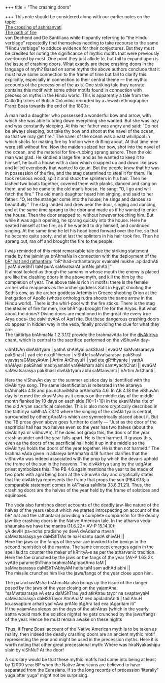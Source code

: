 +++
title = "The crashing doors"

+++
This note should be considered along with our earlier notes on the
topic:  
[The crossing of
ashmanvatI](https://manasataramgini.wordpress.com/2006/11/26/the-crossing-of-ashmanvati/)  
[The path of
fire](https://manasataramgini.wordpress.com/2006/11/21/the-path-of-fire/)  
von Dechend and De Santillana while flippantly referring to “the Hindu
verbiage” repeatedly find themselves needing to take recourse to the
same “Hindu verbiage” to adduce evidence for their conjectures. But they
must be credited for noting the significance of mythic motifs that were
previously overlooked by most. One point they just allude to, but fail
to expand upon is the issue of crashing doors. What exactly are these
crashing doors in the language of myth? Based on some myths the above
authors conclude that it must have some connection to the frame of time
but fail to clarify this explicitly, especially in connection to their
central theme — the mythic accounts of the precession of the axis. One
striking tale they narrate contains this motif with some other motifs
found in connection with precession myths in the Hindu world. This is
apparently a tale from the Catlo’Itq tribes of British Columbia recorded
by a Jewish ethnographer Franz Boas towards the end of the 1800s:

A man had a daughter who possessed a wonderful bow and arrow, with which
she was able to bring down everything she wanted. But she was lazy and
was constantly sleeping. At this her father was angry and said: “Do not
be always sleeping, but take thy bow and shoot at the navel of the
ocean, so that we may get fire.” The navel of the ocean was a vast
whirlpool in which sticks for making fire by friction were drifting
about. At that time men were still without fire. Now the maiden seized
her bow, shot into the navel of the ocean, and the material for
fire-rubbing sprang ashore. Then the old man was glad. He kindled a
large fire; and as he wanted to keep it to himself, he built a house
with a door which snapped up and down like jaws and killed everybody
that wanted to get in. But the people knew that he was in possession of
the fire, and the stag determined to steal it for them. He took resinous
wood, split it and stuck the splinters in his hair. Then he lashed two
boats together, covered them with planks, danced and sang on them, and
so he came to the old man’s house. He sang: “O, I go and will fetch the
fire.” The old man’s daughter heard him singing, and said to her father:
“O, let the stranger come into the house; he sings and dances so
beautifully.” The stag landed and drew near the door, singing and
dancing, and at the same time sprang to the door and made as if he
wanted to enter the house. Then the door snapped to, without however
touching him. But while it was again opening, he sprang quickly into the
house. Here he seated himself at the fire, as if he wanted to dry
himself, and continued singing. At the same time he let his head bend
forward over the fire, so that he became quite sooty, and at last the
splinters in his hair took fire. Then he sprang out, ran off and brought
the fire to the people.

I was reminded of this most remarkable tale due the striking statement
made by the jaiminIya brAhmaNa in connection with the deployment of the
[bR^ihat and
rathantara](https://manasataramgini.wordpress.com/2007/01/10/the-deployment-of-brihat-and-rathantara/):
“bR^ihad-rathantarayor evainaM mukhe .apidadhAti | yaM dveShTi taM purA
saMvatsarAt prANo jahAti |”  
It almost looked as though the samans in whose mouth the enemy is placed
are like the clashing doors in the above myth, and kill the him by the
completion of year. The above tale is rich in motifs: there is the
female archer who reappears as the archer goddess Satit in Egypt
shooting the Sothis cow, as the archer goddess Artemis in Greece
shooting Orion at the instigation of Apollo (whose ortholog rudra shoots
the same arrow in the Hindu world). There is the whirl-pool with the
fire sticks. There is the stag the stealer of fire for men, like bhR^igu
brought fire for the Aryas. But what about the doors? Divine doors are
mentioned in the great rite every true Arya does– the daivi dvArA of
AprI rite. But these dangerous crashing doors do appear in hidden way in
the veda, finally providing the clue for what they are:  
The taittirIya brAhmaNa 1.2.3.1/2 provide the brahmavAda for the
[divAkIrtya](https://manasataramgini.wordpress.com/2007/01/13/the-divakirtya-samans/)
chant, which is central to the sacrifice performed on the viShuvAn day-

viShUvAn divAkIrtyam | yathA shAlAyai pakShasI | evaGM saMvatsarasya
pakShasI | yad ete na gR^iheran | viShUcI saMvatsarasya pakShasI
vyavasraGMseyAtAm | Artim ArCheyuH | yad ete gR^ihyante | yathA shAlAyai
pakShasI madhyamaM vaGMsham abhi samAyachChati || evaGM saMvatsarasya
pakShasI divAkIrtyam abhi saMtanvanti | nArtim ArChanti |

Here the viShuvAn day or the summer solstice day is identified with the
divAkIrtya song. The same identification is reiterated in the aitareya
brAhmaNa 4.18 and pa\~nchaviMsha brAhmaNa 4.6. In AB 4.18 the viShuvAn
day is termed the ekaviMsha as it comes on the middle day of the middle
month flanked by 10 days on each side (10+1+10) in the ekaviMsha rite of
the old Aryan sacrificial calender. This is also more cryptically
described in the taittirIya saMhitA 7.3.10 where the singing of the
divAkIrtya is central, surrounded by other gAnaM-s which are
symmetrically placed about it. But the TB prose given above goes further
to clarify — “Just as the door of the sacrificial hall has two halves
even so the year has two halves (about the divAkIrtya or viShuvAn). If
he does not grasp this, the doors of the year crash asunder and the year
falls apart. He is then harmed. If grasps this, even as the doors of the
sacrificial hall hold it up in the middle so the divAkIrtya holds the
doors of the year together. He is then not harmed.” The brahma vAda
given in aitareya brAhmaNa 4.18 further clarifies that the viShuvAn was
indeed associated with the prop by which the deva-s uphold the frame of
the sun in the heavens. The divAkIrtya sung by the udgAtar priest
symbolizes this. The PB 4.6 again mentions the year to be made of two
parts with agni being born at the viShuvAn day and cryptically states
that the divAkIrtya represents the frame that props the sun (PB4.6.13; a
comparable statement comes in kAThaka saMhita 33.6.31.21). Thus, the
crashing doors are the halves of the year held by the frame of solstices
and equinoxes.

The veda also furnishes direct accounts of the deadly jaw-like nature of
the halves of the years (about which we started introspecting on account
of the bR^ihat and the rathantara) providing a complete comparison for
the deadly jaw-like crashing doors in the Native American tale. In the
atharva veda-shaunaka we have the mantra (11.6.22= AV-P 15.14.10):  
yA devIH pa\~ncha pradisho ye devA dvAdasha rtavah|  
saMvatsarasya ye daMShTrAs te naH santu sadA shivAH ||  
Here the jaws or the fangs of the year are invoked to be benign in the
second hemistich of the mantra. The same concept emerges again in the
spell laid to counter the maker of kR^ityA-s as per the atharvanic
tradition. Here the foe crunched by the jaws or the fangs of the year
(AV-P 1.63.2):  
vyAtte parameShThino brahmaNApIpadAma taM |  
saMvatsarasya daMShTrAbhyAM hetis taM sam adhAd abhi ||  
The missile crunches him like the jaws/fangs of the year close upon him.

The pa\~nchaviMsha brAhmaNa also brings up the issue of the danger posed
by the jaws of the year closing on the yajamAna.  
“saMvatsarasya vA etau daMShTrau yad atirAtrau tayor na svaptavyaM
saMvatsarasya daMShTayor AtmAnaM ned apidadhAnIti | tad AhuH ko.asvaptum
arhati yad vAva prANo jAgAra tad eva jAgaritam iti”  
If the yajamAna sleeps on the days of the atirAtras (which in the yearly
sattra would mark the solstice nights) he gets crunched by the
jaws/fangs of the year. Hence he must remain awake on these nights

Thus, if Franz Boas’ account of the Native American myth is to be taken
as reality, then indeed the deadly crashing doors are an ancient mythic
motif representing the year and might be used in the precession myths.
Here it is worth noting that other great precessional myth: Where was
hiraNyakashipu slain by viShNu? At the door\!

A corollary would be that these mythic motifs had come into being at
least by 12000 year BP when the Native Americans are believed to have
separated from the Eurasians. If so the long records of precession
‘literally” yuga after yuga” might not be surprising.
